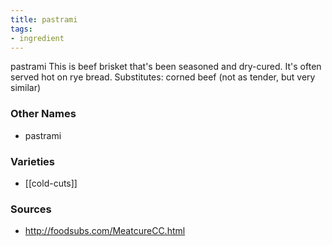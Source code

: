 ```yaml
---
title: pastrami
tags:
- ingredient
---
```

pastrami This is beef brisket that's been seasoned and dry-cured. It's often served hot on rye bread. Substitutes: corned beef (not as tender, but very similar)

### Other Names

* pastrami

### Varieties

* [[cold-cuts]]

### Sources
* http://foodsubs.com/MeatcureCC.html
